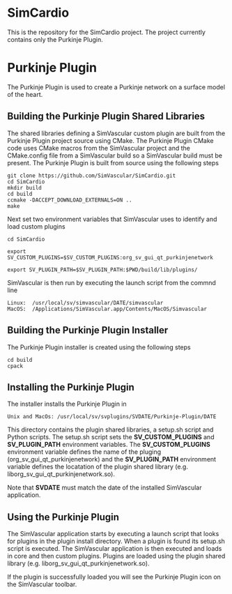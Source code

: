 # SimCardio
This is the repository for the SimCardio project. The project currently contains only the Purkinje Plugin.

# Purkinje Plugin
The Purkinje Plugin is used to create a Purkinje network on a surface model of the heart.

## Building the Purkinje Plugin Shared Libraries
The shared libraries defining a SimVascular custom plugin are built from the Purkinje Plugin project source using CMake. The Purkinje Plugin CMake code uses CMake macros from the SimVascular project and the CMake.config file from a SimVascular build so a SimVascular build must be present. The Purkinje Plugin is built from source using the following steps

```
git clone https://github.com/SimVascular/SimCardio.git
cd SimCardio
mkdir build
cd build
ccmake -DACCEPT_DOWNLOAD_EXTERNALS=ON ..
make 
```

Next set two environment variables that SimVascular uses to identify and load custom plugins

```
cd SimCardio 

export SV_CUSTOM_PLUGINS=$SV_CUSTOM_PLUGINS:org_sv_gui_qt_purkinjenetwork

export SV_PLUGIN_PATH=$SV_PLUGIN_PATH:$PWD/build/lib/plugins/
```

SimVascular is then run by executing the launch script from the commnd line
```
Linux:  /usr/local/sv/simvascular/DATE/simvascular
MacOS:  /Applications/SimVascular.app/Contents/MacOS/Simvascular
```
## Building the Purkinje Plugin Installer
The Purkinje Plugin installer is created using the following steps
```
cd build
cpack
```

## Installing the Purkinje Plugin
The installer installs the Purkinje Plugin in
```
Unix and MacOs: /usr/local/sv/svplugins/SVDATE/Purkinje-Plugin/DATE
```
This directory contains the plugin shared libraries, a setup.sh script and Python scripts. The setup.sh script sets the **SV_CUSTOM_PLUGINS** and **SV_PLUGIN_PATH** environment variables. The **SV_CUSTOM_PLUGINS** environment variable defines the name of the pluging (org_sv_gui_qt_purkinjenetwork) and the **SV_PLUGIN_PATH** environment variable defines the locatation of the plugin shared library (e.g. liborg_sv_gui_qt_purkinjenetwork.so).

Note that **SVDATE** must match the date of the installed SimVascular application.

## Using the Purkinje Plugin 
The SimVascular application starts by executing a launch script that looks for plugins in the plugin install directory. When a plugin is found its setup.sh script is executed. The SimVascular application is then executed and loads in core and then custom plugins. Plugins are loaded using the plugin shared library (e.g. liborg_sv_gui_qt_purkinjenetwork.so).

If the plugin is successfully loaded you will see the Purkinje Plugin icon on the SimVascular toolbar.


